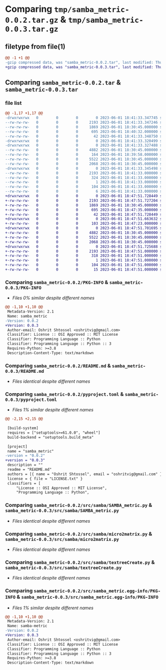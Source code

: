# Comparing `tmp/samba_metric-0.0.2.tar.gz` & `tmp/samba_metric-0.0.3.tar.gz`

## filetype from file(1)

```diff
@@ -1 +1 @@
-gzip compressed data, was "samba_metric-0.0.2.tar", last modified: Thu Jun  1 18:41:33 2023, max compression
+gzip compressed data, was "samba_metric-0.0.3.tar", last modified: Thu Jun  1 18:47:51 2023, max compression
```

## Comparing `samba_metric-0.0.2.tar` & `samba_metric-0.0.3.tar`

### file list

```diff
@@ -1,17 +1,17 @@
-drwxrwxrwx   0        0        0        0 2023-06-01 18:41:33.347745 samba_metric-0.0.2/
--rw-rw-rw-   0        0        0     2193 2023-06-01 18:41:33.347246 samba_metric-0.0.2/PKG-INFO
--rw-rw-rw-   0        0        0     1869 2023-06-01 18:30:45.000000 samba_metric-0.0.2/README.md
--rw-rw-rw-   0        0        0      695 2023-06-01 18:40:32.000000 samba_metric-0.0.2/pyproject.toml
--rw-rw-rw-   0        0        0       42 2023-06-01 18:41:33.348750 samba_metric-0.0.2/setup.cfg
-drwxrwxrwx   0        0        0        0 2023-06-01 18:41:33.320499 samba_metric-0.0.2/src/
-drwxrwxrwx   0        0        0        0 2023-06-01 18:41:33.327488 samba_metric-0.0.2/src/samba/
--rw-rw-rw-   0        0        0     4882 2023-06-01 18:30:45.000000 samba_metric-0.0.2/src/samba/SAMBA_metric.py
--rw-rw-rw-   0        0        0      164 2023-06-01 18:39:58.000000 samba_metric-0.0.2/src/samba/__init__.py
--rw-rw-rw-   0        0        0     5522 2023-06-01 18:30:45.000000 samba_metric-0.0.2/src/samba/micro2matrix.py
--rw-rw-rw-   0        0        0     2068 2023-06-01 18:30:45.000000 samba_metric-0.0.2/src/samba/textreeCreate.py
-drwxrwxrwx   0        0        0        0 2023-06-01 18:41:33.345498 samba_metric-0.0.2/src/samba_metric.egg-info/
--rw-rw-rw-   0        0        0     2193 2023-06-01 18:41:33.000000 samba_metric-0.0.2/src/samba_metric.egg-info/PKG-INFO
--rw-rw-rw-   0        0        0      324 2023-06-01 18:41:33.000000 samba_metric-0.0.2/src/samba_metric.egg-info/SOURCES.txt
--rw-rw-rw-   0        0        0        1 2023-06-01 18:41:33.000000 samba_metric-0.0.2/src/samba_metric.egg-info/dependency_links.txt
--rw-rw-rw-   0        0        0      104 2023-06-01 18:41:33.000000 samba_metric-0.0.2/src/samba_metric.egg-info/requires.txt
--rw-rw-rw-   0        0        0        6 2023-06-01 18:41:33.000000 samba_metric-0.0.2/src/samba_metric.egg-info/top_level.txt
+drwxrwxrwx   0        0        0        0 2023-06-01 18:47:51.728449 samba_metric-0.0.3/
+-rw-rw-rw-   0        0        0     2193 2023-06-01 18:47:51.727204 samba_metric-0.0.3/PKG-INFO
+-rw-rw-rw-   0        0        0     1869 2023-06-01 18:30:45.000000 samba_metric-0.0.3/README.md
+-rw-rw-rw-   0        0        0      695 2023-06-01 18:47:35.000000 samba_metric-0.0.3/pyproject.toml
+-rw-rw-rw-   0        0        0       42 2023-06-01 18:47:51.728449 samba_metric-0.0.3/setup.cfg
+drwxrwxrwx   0        0        0        0 2023-06-01 18:47:51.663632 samba_metric-0.0.3/src/
+-rw-rw-rw-   0        0        0      103 2023-06-01 18:47:23.000000 samba_metric-0.0.3/src/__init__.py
+drwxrwxrwx   0        0        0        0 2023-06-01 18:47:51.701695 samba_metric-0.0.3/src/samba/
+-rw-rw-rw-   0        0        0     4882 2023-06-01 18:30:45.000000 samba_metric-0.0.3/src/samba/SAMBA_metric.py
+-rw-rw-rw-   0        0        0     5522 2023-06-01 18:30:45.000000 samba_metric-0.0.3/src/samba/micro2matrix.py
+-rw-rw-rw-   0        0        0     2068 2023-06-01 18:30:45.000000 samba_metric-0.0.3/src/samba/textreeCreate.py
+drwxrwxrwx   0        0        0        0 2023-06-01 18:47:51.725688 samba_metric-0.0.3/src/samba_metric.egg-info/
+-rw-rw-rw-   0        0        0     2193 2023-06-01 18:47:51.000000 samba_metric-0.0.3/src/samba_metric.egg-info/PKG-INFO
+-rw-rw-rw-   0        0        0      318 2023-06-01 18:47:51.000000 samba_metric-0.0.3/src/samba_metric.egg-info/SOURCES.txt
+-rw-rw-rw-   0        0        0        1 2023-06-01 18:47:51.000000 samba_metric-0.0.3/src/samba_metric.egg-info/dependency_links.txt
+-rw-rw-rw-   0        0        0      104 2023-06-01 18:47:51.000000 samba_metric-0.0.3/src/samba_metric.egg-info/requires.txt
+-rw-rw-rw-   0        0        0       15 2023-06-01 18:47:51.000000 samba_metric-0.0.3/src/samba_metric.egg-info/top_level.txt
```

### Comparing `samba_metric-0.0.2/PKG-INFO` & `samba_metric-0.0.3/PKG-INFO`

 * *Files 0% similar despite different names*

```diff
@@ -1,10 +1,10 @@
 Metadata-Version: 2.1
 Name: samba_metric
-Version: 0.0.2
+Version: 0.0.3
 Author-email: Oshrit Shtossel <oshritvig@gmail.com>
 Classifier: License :: OSI Approved :: MIT License
 Classifier: Programming Language :: Python
 Classifier: Programming Language :: Python :: 3
 Requires-Python: >=3.8
 Description-Content-Type: text/markdown
```

### Comparing `samba_metric-0.0.2/README.md` & `samba_metric-0.0.3/README.md`

 * *Files identical despite different names*

### Comparing `samba_metric-0.0.2/pyproject.toml` & `samba_metric-0.0.3/pyproject.toml`

 * *Files 1% similar despite different names*

```diff
@@ -2,15 +2,15 @@
 
 [build-system]
 requires = ["setuptools>=61.0.0", "wheel"]
 build-backend = "setuptools.build_meta"
 
 [project]
 name = "samba_metric"
-version = "0.0.2"
+version = "0.0.3"
 description = ""
 readme = "README.md"
 authors = [{ name = "Oshrit Shtossel", email = "oshritvig@gmail.com" }]
 license = { file = "LICENSE.txt" }
 classifiers = [
     "License :: OSI Approved :: MIT License",
     "Programming Language :: Python",
```

### Comparing `samba_metric-0.0.2/src/samba/SAMBA_metric.py` & `samba_metric-0.0.3/src/samba/SAMBA_metric.py`

 * *Files identical despite different names*

### Comparing `samba_metric-0.0.2/src/samba/micro2matrix.py` & `samba_metric-0.0.3/src/samba/micro2matrix.py`

 * *Files identical despite different names*

### Comparing `samba_metric-0.0.2/src/samba/textreeCreate.py` & `samba_metric-0.0.3/src/samba/textreeCreate.py`

 * *Files identical despite different names*

### Comparing `samba_metric-0.0.2/src/samba_metric.egg-info/PKG-INFO` & `samba_metric-0.0.3/src/samba_metric.egg-info/PKG-INFO`

 * *Files 1% similar despite different names*

```diff
@@ -1,10 +1,10 @@
 Metadata-Version: 2.1
 Name: samba-metric
-Version: 0.0.2
+Version: 0.0.3
 Author-email: Oshrit Shtossel <oshritvig@gmail.com>
 Classifier: License :: OSI Approved :: MIT License
 Classifier: Programming Language :: Python
 Classifier: Programming Language :: Python :: 3
 Requires-Python: >=3.8
 Description-Content-Type: text/markdown
```


